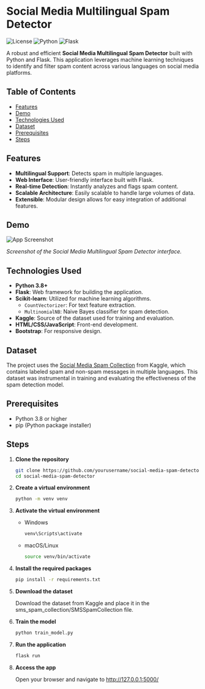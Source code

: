 # Social Media Multilingual Spam Detector

![License](https://img.shields.io/badge/license-MIT-blue.svg)
![Python](https://img.shields.io/badge/python-3.8+-blue.svg)
![Flask](https://img.shields.io/badge/flask-2.0+-blue.svg)

A robust and efficient **Social Media Multilingual Spam Detector** built with Python and Flask. This application leverages machine learning techniques to identify and filter spam content across various languages on social media platforms.

## Table of Contents

- [Features](#features)
- [Demo](#demo)
- [Technologies Used](#technologies-used)
- [Dataset](#dataset)
- [Prerequisites](#prerequisites)
- [Steps](#steps)


## Features

- **Multilingual Support**: Detects spam in multiple languages.
- **Web Interface**: User-friendly interface built with Flask.
- **Real-time Detection**: Instantly analyzes and flags spam content.
- **Scalable Architecture**: Easily scalable to handle large volumes of data.
- **Extensible**: Modular design allows for easy integration of additional features.

## Demo

![App Screenshot](screenshots/demo.png)

*Screenshot of the Social Media Multilingual Spam Detector interface.*

## Technologies Used

- **Python 3.8+**
- **Flask**: Web framework for building the application.
- **Scikit-learn**: Utilized for machine learning algorithms.
  - `CountVectorizer`: For text feature extraction.
  - `MultinomialNB`: Naive Bayes classifier for spam detection.
- **Kaggle**: Source of the dataset used for training and evaluation.
- **HTML/CSS/JavaScript**: Front-end development.
- **Bootstrap**: For responsive design.

## Dataset

The project uses the [Social Media Spam Collection](https://www.kaggle.com/datasets) from Kaggle, which contains labeled spam and non-spam messages in multiple languages. This dataset was instrumental in training and evaluating the effectiveness of the spam detection model.

## Prerequisites

- Python 3.8 or higher
- pip (Python package installer)

## Steps

1. **Clone the repository**

   ```bash
   git clone https://github.com/yourusername/social-media-spam-detector.git
   cd social-media-spam-detector
    ```
2. **Create a virtual environment**
    ```bash
    python -m venv venv
    ```
3. **Activate the virtual environment**
    * Windows
        ```bash
        venv\Scripts\activate
        ```
    * macOS/Linux
        ```bash
        source venv/bin/activate
        ```

4. **Install the required packages**
    ```bash
    pip install -r requirements.txt
    ```
5. **Download the dataset**
    
    Download the dataset from Kaggle and place it in the sms_spam_collection/SMSSpamCollection file.
6. **Train the model**
    ```bash
    python train_model.py
    ```
7. **Run the application**
    ```bash
    flask run
    ```
8. **Access the app**
    
    Open your browser and navigate to http://127.0.0.1:5000/
